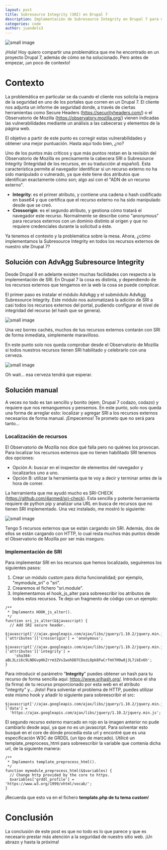 ```yaml
---
layout: post
title: Subresource Integrity (SRI) en Drupal 7
description: Implementación de Subresource Integrity en Drupal 7 para mejorar la seguridad de los recursos externos.
categories: code
author: juandels3
---
```


![small image]({{site.baseurl}}/images/drupal-security.jpg)

¡Hola! Hoy quiero compartir una problemática que me he encontrado en un proyecto Drupal 7, además de cómo se ha solucionado.
Pero antes de empezar, ¡un poco de contexto!

# Contexto

La problemática en particular se da cuando el cliente nos solicita la mejora de la seguridad en uno de los portales que corren en un Drupal 7. El cliente nos adjunta un informe de seguridad
donde, a través de ciertas herramientas como Secure Headers (https://securityheaders.com/) o el Observatorio de Mozilla (https://observatory.mozilla.org/) vienen indicadas las vulnerabilidades
mediante un análisis a las cabeceras y elementos de la página web.

El objetivo a partir de este punto es corregir estas vulnerabilidades y obtener una mejor puntuación. Hasta aquí todo bien, ¿no?

Uno de los puntos más críticos y que más puntos restan en la revisión del Observatorio de Mozilla es precisamente la cabecera SRI o Subresource Integrity (Integridad de los recursos, en su traducción al español).
Esta característica permite al navegador identificar si un recurso externo no ha sido manipulado o vulnerado, ya que éste tiene dos atributos que identifican exactamente cómo son; algo así con el "ADN de un recurso externo".

- **Integrity**: es el primer atributo, y contiene una cadena o hash codificado en base64 y que certifica que el recurso externo no ha sido manipulado desde que se creó.
- **Crossorigin**: es el segundo atributo, y gestiona cómo tratará el navegador este recurso. Normalmente se describe como "anonymous" para recursos externos con un dominio distinto al origen y que no requiere credenciales durante la solicitud a éste.

Ya tenemos el contexto y la problemática sobre la mesa. Ahora, ¿cómo implementamos la Subresource Integrity en todos los recursos externos de nuestro site Drupal 7?

## Solución con AdvAgg Subresource Integrity

Desde Drupal 8 en adelante existen muchas facilidades con respecto a la implementación de SRI. En Drupal 7 la cosa es distinta, y dependiendo de los recursos externos que tengamos en la web la cosa se puede complicar.

El primer paso es instalar el módulo AdvAgg y el submódulo AdvAgg Subresource Integrity. Este módulo nos automatizará la adición de SRI a casi todos los recursos externos del portal, pudiendo configurar el nivel de integridad del recurso (el hash que se genera).

![small image]({{site.baseurl}}/images/sri-1.png)

Una vez borres cachés, muchos de tus recursos externos contarán con SRI de forma inmediata, simplemente maravilloso.

En este punto solo nos queda comprobar desde el Observatorio de Mozilla si todos nuestros recursos tienen SRI habilitado y celebrarlo con una cerveza.

![small image]({{site.baseurl}}/images/sri-2.png)

Oh wait... esa cerveza tendrá que esperar.

## Solución manual

A veces no todo es tan sencillo y bonito (ejem, Drupal 7 codazo, codazo) y requiere que nos remanguemos y pensemos. En este punto, solo nos queda una forma de arreglar esto: localizar y agregar SRI a los recursos externos necesarios de forma manual. ¡Empecemos! Te prometo que no será para tanto...

### Localización de recursos


El Observatorio de Mozilla nos dice qué falla pero no quiénes los provocan. Para localizar los recursos externos que no tienen habilitado SRI tenemos dos opciones:
- Opción A: buscar en el inspector de elementos del navegador y localizarlos uno a uno.
- Opción B: utilizar la herramienta que te voy a decir y terminar antes de la hora de comer.

La herramienta que me ayudó mucho es SRI-CHECK (https://github.com/4armed/sri-check). Esta sencilla y potente herramienta requiere de python pip y analizar una URL en busca de recursos que no tienen SRI implementado. Una vez instalado, me mostró lo siguiente:

![small image]({{site.baseurl}}/images/sri-3.png)

Tengo 5 recursos externos que se están cargando sin SRI. Además, dos de ellos se están cargando con HTTP, lo cual resta muchos más puntos desde el Observatorio de Mozilla por ser más inseguro.


### Implementación de SRI

Para implementar SRI en los recursos que hemos localizado,  seguiremos los siguientes pasos:

1. Crear un módulo custom para dicha funcionalidad; por ejemplo, "mymodule_sri" o "sri".
2. Crearemos el fichero "sri.module".
3. Implementamos el hook_js_alter para sobreescribir los atributos de todos estos recursos. Te dejo un fragmento de código con un ejemplo:

```
/**
 * Implements HOOK_js_alter().
 */
function sri_js_alter(&$javascript) {
  // Add SRI secure header.
  $javascript['//ajax.googleapis.com/ajax/libs/jquery/1.10.2/jquery.min.js']['attributes']['crossorigin'] = 'anonymous';
  $javascript['//ajax.googleapis.com/ajax/libs/jquery/1.10.2/jquery.min.js']['attributes']['integrity'] =
    'sha384-aBL3Lzi6c9LNDGvpHkZrrm3ZVsIwohDD7CDozL0pk8FwCrfmV7H9w8j3L7ikEv6h';
}
```

Para introducir el parámetro "**Integrity**" puedes obtener un hash para tu recurso de forma sencilla aquí: https://www.srihash.org/. Introduce el sha (la firma) de tu recurso proporcionado por esta web en el atributo "integrity" y... ¡listo!
Para solventar el problema de HTTP, puedes utilizar este mismo hook y añadir lo siguiente para sobreescribir el src:

```
$javascript['//ajax.googleapis.com/ajax/libs/jquery/1.10.2/jquery.min.js']['data'] =
  'https://ajax.googleapis.com/ajax/libs/jquery/1.10.2/jquery.min.js';
```

El segundo recurso externo marcado en rojo en la imagen anterior no pude cambiarlo desde aquí, ya que no es un javascript. Para solventar esto busqué en el core de dónde procedía esta url y encontré que es una especificación W3C de GRDDL (un tipo de marcado).  Utilicé un template_preprocess_html para sobreescribir la variable que contenía dicha url, de la siguiente manera:

```
/**
 * Implements template_preprocess_html().
 */
function mymodule_preprocess_html(&$variables) {
  // Change http provided by the core to https.
  $variables['grddl_profile'] = 'https://www.w3.org/1999/xhtml/vocab/';
}
```

¡Recuerda que esto va en el fichero **template.php de tu tema custom**!

# Conclusión

La conclusión de este post es que no todo es lo que parece y que es necesario prestar más atención a la seguridad de nuestro sitio web.
¡Un abrazo y hasta la próxima!